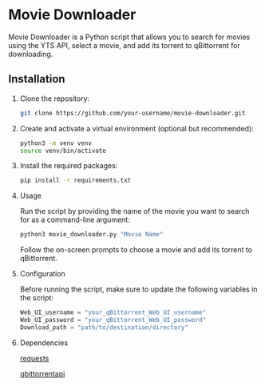 # Movie Downloader

Movie Downloader is a Python script that allows you to search for movies using the YTS API, select a movie, and add its torrent to qBittorrent for downloading.

## Installation

1. Clone the repository:

   ```bash
   git clone https://github.com/your-username/movie-downloader.git
   ```

2. Create and activate a virtual environment (optional but recommended):
   ```bash
   python3 -m venv venv
   source venv/bin/activate 
   ```

3. Install the required packages:

   ```bash
   pip install -r requirements.txt
   ```

4. Usage

   Run the script by providing the name of the movie you want to search for as a command-line argument:

   ```bash
   python3 movie_downloader.py "Movie Name"
   ```

   Follow the on-screen prompts to choose a movie and add its torrent to qBittorrent.

5. Configuration

   Before running the script, make sure to update the following variables in the script:

   ```python
   Web_UI_username = "your_qBittorrent_Web_UI_username"
   Web_UI_password = "your_qBittorrent_Web_UI_password"
   Download_path = "path/to/destination/directory"
   ```
7. Dependencies

   [requests](https://pypi.org/project/requests/)

   [qbittorrentapi](https://pypi.org/project/qbittorrentapi/)

